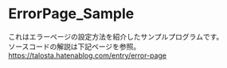 # ErrorPage_Sample
これはエラーページの設定方法を紹介したサンプルプログラムです。<br/>
ソースコードの解説は下記ページを参照。<br/>
https://talosta.hatenablog.com/entry/error-page
